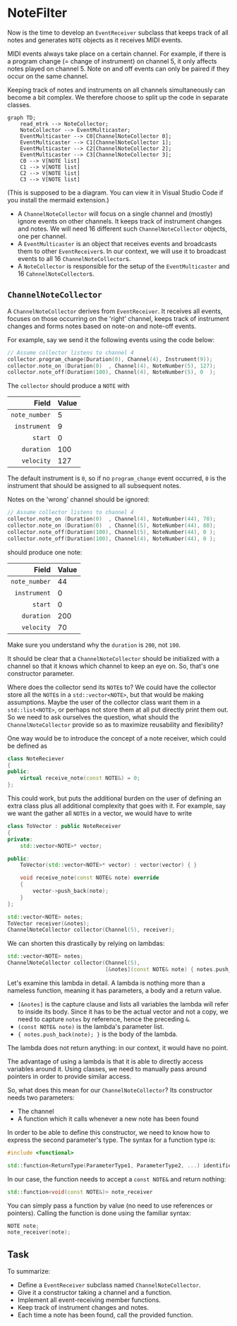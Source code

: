 # NoteFilter

Now is the time to develop an `EventReceiver` subclass that
keeps track of all notes and generates `NOTE` objects
as it receives MIDI events.

MIDI events always take place on a certain channel.
For example, if there is a program change (= change of instrument)
on channel 5, it only affects notes played on channel 5.
Note on and off events can only be paired
if they occur on the same channel.

Keeping track of notes and instruments on all channels simultaneously
can become a bit complex. We therefore choose to split
up the code in separate classes.

```mermaid
graph TD;
    read_mtrk --> NoteCollector;
    NoteCollector --> EventMulticaster;
    EventMulticaster --> C0[ChannelNoteCollector 0];
    EventMulticaster --> C1[ChannelNoteCollector 1];
    EventMulticaster --> C2[ChannelNoteCollector 2];
    EventMulticaster --> C3[ChannelNoteCollector 3];
    C0 --> V[NOTE list]
    C1 --> V[NOTE list]
    C2 --> V[NOTE list]
    C3 --> V[NOTE list]
```

(This is supposed to be a diagram. You can view it in Visual Studio Code
if you install the mermaid extension.)

* A `ChannelNoteCollector` will focus on a single channel and (mostly) ignore events
on other channels. It keeps track of instrument changes and notes. We will
need 16 different such `ChannelNoteCollector` objects, one per channel.
* A `EventMulticaster` is an object that receives events and broadcasts them to other
`EventReceiver`s. In our context, we will use it to broadcast events to all 16 `ChannelNoteCollector`s.
* A `NoteCollector` is responsible for the setup of the `EventMulticaster`
and 16 `CahnnelNoteCollector`s.

## `ChannelNoteCollector`

A `ChannelNoteCollector` derives from `EventReceiver`.
It receives all events,
focuses on those occurring on the 'right' channel,
keeps track of instrument changes and forms notes
based on note-on and note-off events.

For example, say we send it the following events using the code below:

```cpp
// Assume collector listens to channel 4
collector.program_change(Duration(0), Channel(4), Instrument(9));
collector.note_on (Duration(0)  , Channel(4), NoteNumber(5), 127);
collector.note_off(Duration(100), Channel(4), NoteNumber(5), 0  );
```

The `collector` should produce a `NOTE` with

<center>

| Field | Value |
|-:|:-|
| `note_number` | 5 |
| `instrument` | 9 |
| `start` | 0 |
| `duration` | 100 |
| `velocity` | 127 |

</center>

The default instrument is `0`, so if no `program_change` event
occurred, `0` is the instrument that should be assigned
to all subsequent notes.

Notes on the 'wrong' channel should be ignored:

```cpp
// Assume collector listens to channel 4
collector.note_on (Duration(0)  , Channel(4), NoteNumber(44), 70);
collector.note_on (Duration(0)  , Channel(5), NoteNumber(44), 80);
collector.note_off(Duration(100), Channel(5), NoteNumber(44), 0 );
collector.note_off(Duration(100), Channel(4), NoteNumber(44), 0 );
```

should produce one note:

<center>

| Field | Value |
|-:|:-|
| `note_number` | 44 |
| `instrument` | 0 |
| `start` | 0 |
| `duration` | 200 |
| `velocity` | 70 |

</center>

Make sure you understand why the `duration` is `200`, not `100`.

It should be clear that a `ChannelNoteCollector` should be
initialized with a channel so that it knows which channel
to keep an eye on. So, that's one constructor parameter.

Where does the collector send its `NOTE`s to?
We could have the collector store all the `NOTE`s in a `std::vector<NOTE>`,
but that would be making assumptions. Maybe the user of the collector
class want them in a `std::list<NOTE>`, or perhaps not store them at all
put directly print them out. So we need to ask ourselves the question,
what should the `ChannelNoteCollector` provide so as to maximize
reusability and flexibility?

One way would be to introduce the concept of a note receiver, which could be defined as

```cpp
class NoteReciever
{
public:
    virtual receive_note(const NOTE&) = 0;
};
```

This could work, but puts the additional burden on the user
of defining an extra class plus all additional complexity that goes with it.
For example, say we want the gather all `NOTE`s in a vector, we would have to write

```cpp
class ToVector : public NoteReceiver
{
private:
    std::vector<NOTE>* vector;

public:
    ToVector(std::vector<NOTE>* vector) : vector(vector) { }

    void receive_note(const NOTE& note) override
    {
        vector->push_back(note);
    }
};

std::vector<NOTE> notes;
ToVector receiver(&notes);
ChannelNoteCollector collector(Channel(5), receiver);
```

We can shorten this drastically by relying on lambdas:

```cpp
std::vector<NOTE> notes;
ChannelNoteCollector collector(Channel(5),
                               [&notes](const NOTE& note) { notes.push_back(note); });
```

Let's examine this lambda in detail. A lambda is nothing more
than a nameless function, meaning it has parameters, a body and a return value.

* `[&notes]` is the capture clause and lists all variables the lambda will
refer to inside its body. Since it has to be the actual vector and not a copy, we need
to capture `notes` by reference, hence the preceding `&`.
* `(const NOTE& note)` is the lambda's parameter list.
* `{ notes.push_back(note); }` is the body of the lambda.

The lambda does not return anything: in our context, it would have no point.

The advantage of using a lambda is that it is able to directly access
variables around it. Using classes, we need to manually pass around
pointers in order to provide similar access.

So, what does this mean for our `ChannelNoteCollector`?
Its constructor needs two parameters:

* The channel
* A function which it calls whenever a new note has been found

In order to be able to define this constructor, we need to know
how to express the second parameter's type. The syntax for a function type is:

```cpp
#include <functional>

std::function<ReturnType(ParameterType1, ParameterType2, ...) identifier;
```

In our case, the function needs to accept a `const NOTE&` and return nothing:

```cpp
std::function<void(const NOTE&)> note_receiver
```

You can simply pass a function by value (no need to use references or pointers).
Calling the function is done using the familiar syntax:

```cpp
NOTE note;
note_receiver(note);
```

## Task

To summarize:

* Define a `EventReceiver` subclass named `ChannelNoteCollector`.
* Give it a constructor taking a channel and a function.
* Implement all event-receiving member functions.
* Keep track of instrument changes and notes.
* Each time a note has been found, call the provided function.